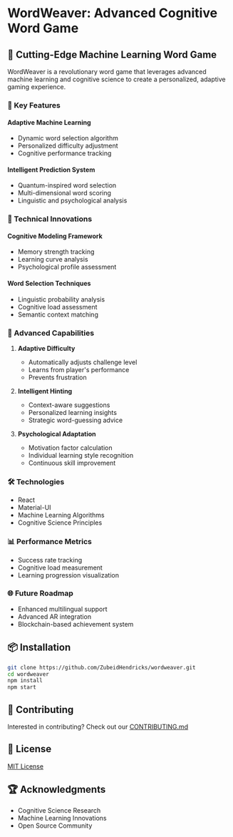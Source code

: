 # WordWeaver: Advanced Cognitive Word Game

## 🧠 Cutting-Edge Machine Learning Word Game

WordWeaver is a revolutionary word game that leverages advanced machine learning and cognitive science to create a personalized, adaptive gaming experience.

### 🚀 Key Features

#### Adaptive Machine Learning
- Dynamic word selection algorithm
- Personalized difficulty adjustment
- Cognitive performance tracking

#### Intelligent Prediction System
- Quantum-inspired word selection
- Multi-dimensional word scoring
- Linguistic and psychological analysis

### 🔬 Technical Innovations

#### Cognitive Modeling Framework
- Memory strength tracking
- Learning curve analysis
- Psychological profile assessment

#### Word Selection Techniques
- Linguistic probability analysis
- Cognitive load assessment
- Semantic context matching

### 🧩 Advanced Capabilities

1. **Adaptive Difficulty**
   - Automatically adjusts challenge level
   - Learns from player's performance
   - Prevents frustration

2. **Intelligent Hinting**
   - Context-aware suggestions
   - Personalized learning insights
   - Strategic word-guessing advice

3. **Psychological Adaptation**
   - Motivation factor calculation
   - Individual learning style recognition
   - Continuous skill improvement

### 🛠 Technologies

- React
- Material-UI
- Machine Learning Algorithms
- Cognitive Science Principles

### 📊 Performance Metrics

- Success rate tracking
- Cognitive load measurement
- Learning progression visualization

### 🌐 Future Roadmap

- Enhanced multilingual support
- Advanced AR integration
- Blockchain-based achievement system

## 📦 Installation

```bash
git clone https://github.com/ZubeidHendricks/wordweaver.git
cd wordweaver
npm install
npm start
```

## 🤝 Contributing

Interested in contributing? Check out our [CONTRIBUTING.md](CONTRIBUTING.md)

## 📄 License

[MIT License](LICENSE)

## 🏆 Acknowledgments

- Cognitive Science Research
- Machine Learning Innovations
- Open Source Community